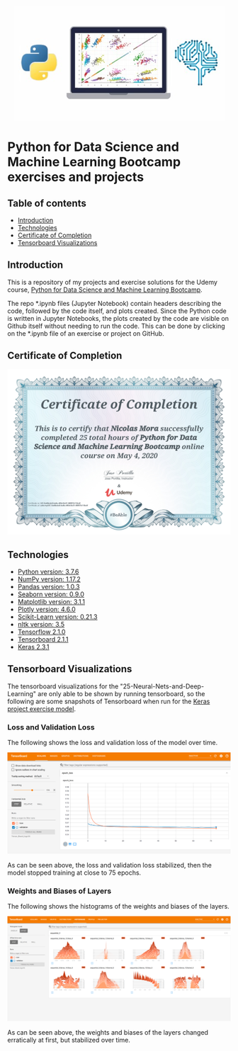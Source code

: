 
<p align="center"><img src="./images/Python For Data Science Bootcamp.PNG" alt="Python For Data Science Bootcamp Logo."><p>
  

# Python for Data Science and Machine Learning Bootcamp exercises and projects

## Table of contents
* [Introduction](#introduction)
* [Technologies](#technologies)
* [Certificate of Completion](#certificate-of-completion)
* [Tensorboard Visualizations](#tensorboard-visualizations)

## Introduction
This is a repository of my projects and exercise solutions for the Udemy course, [Python for Data Science and Machine Learning Bootcamp](https://www.udemy.com/course/python-for-data-science-and-machine-learning-bootcamp/).

The repo *.ipynb files (Jupyter Notebook) contain headers describing the code, followed by the code itself, and plots created. Since the Python code is written in Jupyter Notebooks, the plots created by the code are visible on Github itself without needing to run the code. This can be done by clicking on the *.ipynb file of an exercise or project on GitHub.

## Certificate of Completion
<p align="center"><img src="./images/Certificate_of_Completion.jpg"></p>

## Technologies
- [Python version: 3.7.6](https://www.python.org)
- [NumPy version: 1.17.2](https://numpy.org)
- [Pandas version: 1.0.3](https://pandas.pydata.org)
- [Seaborn version: 0.9.0](https://pypi.org/project/seaborn/)
- [Matplotlib version: 3.1.1](https://matplotlib.org)
- [Plotly version: 4.6.0](https://plotly.com/python/)
- [Scikit-Learn version: 0.21.3](https://scikit-learn.org/stable/index.html)
- [nltk version: 3.5](http://www.nltk.org)
- [Tensorflow 2.1.0](https://www.tensorflow.org)
- [Tensorboard 2.1.1](https://www.tensorflow.org)
- [Keras 2.3.1](https://keras.io)

## Tensorboard Visualizations
The tensorboard visualizations for the "25-Neural-Nets-and-Deep-Learning" are only able to be shown by running tensorboard, so the following are some snapshots of Tensorboard when run for the [Keras project exercise model](./25-Neural-Nets-and-Deep-Learning/03-Keras-Project-Exercise.ipynb).

### Loss and Validation Loss
The following shows the loss and validation loss of the model over time.
<p align="center"><img src="./25-Neural-Nets-and-Deep-Learning/Tensor_Board_Snapshots/Scalars.PNG"></p>
As can be seen above, the loss and validation loss stabilized, then the model stopped training at close to 75 epochs.

### Weights and Biases of Layers
The following shows the histograms of the weights and biases of the layers.
<p align="center"><img src="./25-Neural-Nets-and-Deep-Learning/Tensor_Board_Snapshots/Histograms.PNG""></p>
As can be seen above, the weights and biases of the layers changed erratically at first, but stabilized over time.
